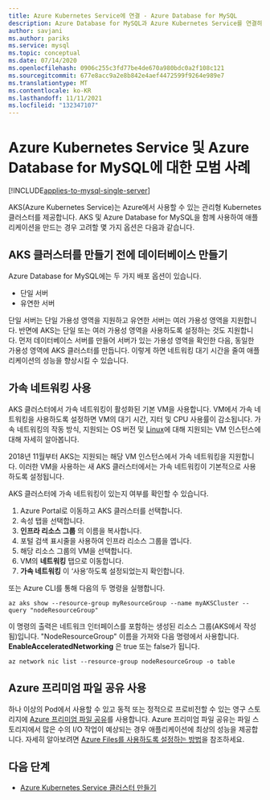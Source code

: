 ```yaml
---
title: Azure Kubernetes Service에 연결 - Azure Database for MySQL
description: Azure Database for MySQL과 Azure Kubernetes Service를 연결하는 방법에 대한 자세한 정보
author: savjani
ms.author: pariks
ms.service: mysql
ms.topic: conceptual
ms.date: 07/14/2020
ms.openlocfilehash: 0906c255c3fd77be4de670a980bdc0a2f108c121
ms.sourcegitcommit: 677e8acc9a2e8b842e4aef4472599f9264e989e7
ms.translationtype: MT
ms.contentlocale: ko-KR
ms.lasthandoff: 11/11/2021
ms.locfileid: "132347107"
---
```

# <a name="best-practices-for-azure-kubernetes-service-and-azure-database-for-mysql"></a>Azure Kubernetes Service 및 Azure Database for MySQL에 대한 모범 사례

[!INCLUDE[applies-to-mysql-single-server](includes/applies-to-mysql-single-server.md)]

AKS(Azure Kubernetes Service)는 Azure에서 사용할 수 있는 관리형 Kubernetes 클러스터를 제공합니다. AKS 및 Azure Database for MySQL을 함께 사용하여 애플리케이션을 만드는 경우 고려할 몇 가지 옵션은 다음과 같습니다.

## <a name="create-database-before-creating-the-aks-cluster"></a>AKS 클러스터를 만들기 전에 데이터베이스 만들기

Azure Database for MySQL에는 두 가지 배포 옵션이 있습니다.

- 단일 서버
- 유연한 서버

단일 서버는 단일 가용성 영역을 지원하고 유연한 서버는 여러 가용성 영역을 지원합니다. 반면에 AKS는 단일 또는 여러 가용성 영역을 사용하도록 설정하는 것도 지원합니다.  먼저 데이터베이스 서버를 만들어 서버가 있는 가용성 영역을 확인한 다음, 동일한 가용성 영역에 AKS 클러스터를 만듭니다. 이렇게 하면 네트워킹 대기 시간을 줄여 애플리케이션의 성능을 향상시킬 수 있습니다.

## <a name="use-accelerated-networking"></a>가속 네트워킹 사용

AKS 클러스터에서 가속 네트워킹이 활성화된 기본 VM을 사용합니다. VM에서 가속 네트워킹을 사용하도록 설정하면 VM의 대기 시간, 지터 및 CPU 사용률이 감소됩니다. 가속 네트워킹의 작동 방식, 지원되는 OS 버전 및 [Linux](../virtual-network/create-vm-accelerated-networking-cli.md)에 대해 지원되는 VM 인스턴스에 대해 자세히 알아봅니다.

2018년 11월부터 AKS는 지원되는 해당 VM 인스턴스에서 가속 네트워킹을 지원합니다. 이러한 VM을 사용하는 새 AKS 클러스터에서는 가속 네트워킹이 기본적으로 사용하도록 설정됩니다.

AKS 클러스터에 가속 네트워킹이 있는지 여부를 확인할 수 있습니다.

1. Azure Portal로 이동하고 AKS 클러스터를 선택합니다.
2. 속성 탭을 선택합니다.
3. **인프라 리소스 그룹** 의 이름을 복사합니다.
4. 포털 검색 표시줄을 사용하여 인프라 리소스 그룹을 엽니다.
5. 해당 리소스 그룹의 VM을 선택합니다.
6. VM의 **네트워킹** 탭으로 이동합니다.
7. **가속 네트워킹** 이 ‘사용’하도록 설정되었는지 확인합니다.

또는 Azure CLI를 통해 다음의 두 명령을 실행합니다.

```azurecli
az aks show --resource-group myResourceGroup --name myAKSCluster --query "nodeResourceGroup"
```

이 명령의 출력은 네트워크 인터페이스를 포함하는 생성된 리소스 그룹(AKS에서 작성됨)입니다. "NodeResourceGroup" 이름을 가져와 다음 명령에서 사용합니다. **EnableAcceleratedNetworking** 은 true 또는 false가 됩니다.

```azurecli
az network nic list --resource-group nodeResourceGroup -o table
```

## <a name="use-azure-premium-fileshare"></a>Azure 프리미엄 파일 공유 사용

 하나 이상의 Pod에서 사용할 수 있고 동적 또는 정적으로 프로비전할 수 있는 영구 스토리지에 [Azure 프리미엄 파일 공유](../storage/files/storage-how-to-create-file-share.md?tabs=azure-portal)를 사용합니다. Azure 프리미엄 파일 공유는 파일 스토리지에서 많은 수의 I/O 작업이 예상되는 경우 애플리케이션에 최상의 성능을 제공합니다. 자세히 알아보려면 [Azure Files를 사용하도록 설정하는 방법](../aks/azure-files-dynamic-pv.md)을 참조하세요.

## <a name="next-steps"></a>다음 단계

- [Azure Kubernetes Service 클러스터 만들기](../aks/kubernetes-walkthrough.md)